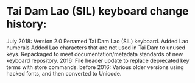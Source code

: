 Tai Dam Lao (SIL) keyboard change history:
=======================

July 2018:   Version 2.0
             Renamed Tai Dam Lao (SIL) keyboard. 
             Added Lao numerals
             Added Lao characters that are not used in Tai Dam to unused keys.
             Repackaged to meet documentation/metadata standards of new keyboard repository.
2016:        File header update to replace deprecated key terms with store commands.
before 2016: Various older versions using hacked fonts, and then converted to Unicode.  
